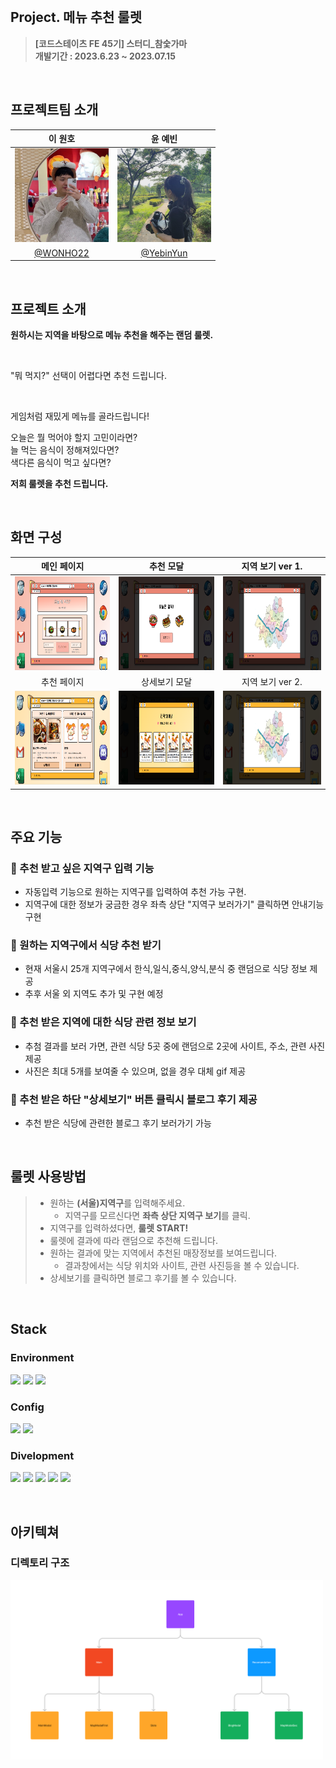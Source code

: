 
<br>

## **Project. 메뉴 추천 룰렛**
>**[코드스테이츠 FE 45기] 스터디_참숯가마** <br>
>**개발기간 : 2023.6.23 ~ 2023.07.15**

<br>

## 프로젝트팀 소개
|<center>이 원호</center>|<center>윤 예빈</center>|
|---|---|
|<img width="150px" height="150px" src = "src/img/Wonho.png">|<img width="150px" height="150px" src = "src/img/Yebin.jpg">|
|<center>[@WONHO22](https://github.com/WONHO22)</center>|<center>[@YebinYun](https://github.com/YebinYun)</center>|

<br>

## 프로젝트 소개

**원하시는 지역을 바탕으로 메뉴 추천을 해주는 랜덤 룰렛.**

<br>

"뭐 먹지?" 선택이 어렵다면 추천 드립니다.

<br>

게임처럼 재밌게 메뉴를 골라드립니다!

오늘은 뭘 먹어야 할지 고민이라면?<br>
늘 먹는 음식이 정해져있다면?<br>
색다른 음식이 먹고 싶다면?<br>

**저희 룰렛을 추천 드립니다.**

<br>

## 화면 구성
|<center>메인 페이지</center>|<center>추천 모달</center>|<center>지역 보기 ver 1.</center>|
|---|---|---|
|<img width="300px" height="150px" src = "src/img/Main.png">|<img width="300px" height="150px" src = "src/img/MainModal.png">|<img width="300px" height="150px" src = "src/img/MapModalFirst.png">|
|<center>추천 페이지</center>|<center>상세보기 모달</center>|<center>지역 보기 ver 2.</center>|
|<img width="300px" height="150px" src = "src/img/Recomandation.png">|<img width="300px" height="150px" src = "src/img/BlogModal.png">|<img width="300px" height="150px" src = "src/img/MapModalSec.png">|

<br>

## 주요 기능

### 🍚 추천 받고 싶은 지역구 입력 기능
- 자동입력 기능으로 원하는 지역구를 입력하여 추천 가능 구현.
- 지역구에 대한 정보가 궁금한 경우 좌측 상단 "지역구 보러가기" 클릭하면 안내기능 구현

### 🍚 원하는 지역구에서 식당 추천 받기
- 현재 서울시 25개 지역구에서 한식,일식,중식,양식,분식 중 랜덤으로 식당 정보 제공
- 추후 서울 외 지역도 추가 및 구현 예정

### 🍚 추천 받은 지역에 대한 식당 관련 정보 보기
- 추첨 결과를 보러 가면, 관련 식당 5곳 중에 랜덤으로 2곳에 사이트, 주소, 관련 사진 제공
- 사진은 최대 5개를 보여줄 수 있으며, 없을 경우 대체 gif 제공

### 🍚 추천 받은 하단 "상세보기" 버튼 클릭시 블로그 후기 제공
- 추천 받은 식당에 관련한 블로그 후기 보러가기 가능

<br>

## 룰렛 사용방법
> - 원하는 **(서울)지역구**를 입력해주세요.
>   - 지역구를 모르신다면 **좌측 상단 지역구 보기**를 클릭.
> - 지역구를 입력하셨다면, **룰렛 START!**
> - 룰렛에 결과에 따라 랜덤으로 추천해 드립니다.
> - 원하는 결과에 맞는 지역에서 추천된 매장정보를 보여드립니다.
>   - 결과창에서는 식당 위치와 사이트, 관련 사진등을 볼 수 있습니다.
> - 상세보기를 클릭하면 블로그 후기를 볼 수 있습니다.

<br>

## **Stack**

### **Environment**
<img src="https://img.shields.io/badge/visual studio code-007ACC?style=flat&logo=visualstudiocode&logoColor=white"/> <img src="https://img.shields.io/badge/git-F05032?style=flat&logo=git&logoColor=white"/> <img src="https://img.shields.io/badge/git hub-181717?style=flat&logo=github&logoColor=white"/>

### **Config**
<img src="https://img.shields.io/badge/npm-CB3837?style=flat&logo=npm&logoColor=white"/> <img src="https://img.shields.io/badge/naver-03C75A?style=flat&logo=npm&logoColor=white"/>

### **Divelopment**
<img src="https://img.shields.io/badge/JavaScript-F7DF1E?style=flat&logo=JavaScript&logoColor=white"/> <img src="https://img.shields.io/badge/react-61DAFB?style=flat&logo=react&logoColor=white"/> <img src="https://img.shields.io/badge/styled components-DB7093?style=flat&logo=styledcomponents&logoColor=white"/> <img src="https://img.shields.io/badge/react router-CA4245?style=flat&logo=reactrouter&logoColor=white"/> <img src="https://img.shields.io/badge/axios-5A29E4?style=flat&logo=axios&logoColor=white"/>

<br>

## 아키텍쳐
### 디렉토리 구조
<img width="500px" src = "src/img/components.png">
<br>











